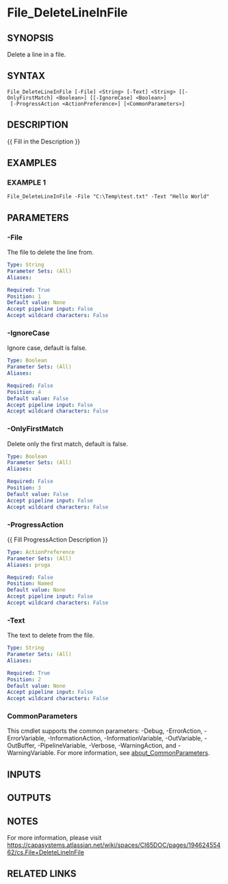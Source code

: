 # File_DeleteLineInFile

## SYNOPSIS
Delete a line in a file.

## SYNTAX

```
File_DeleteLineInFile [-File] <String> [-Text] <String> [[-OnlyFirstMatch] <Boolean>] [[-IgnoreCase] <Boolean>]
 [-ProgressAction <ActionPreference>] [<CommonParameters>]
```

## DESCRIPTION
{{ Fill in the Description }}

## EXAMPLES

### EXAMPLE 1
```
File_DeleteLineInFile -File "C:\Temp\test.txt" -Text "Hello World"
```

## PARAMETERS

### -File
The file to delete the line from.

```yaml
Type: String
Parameter Sets: (All)
Aliases:

Required: True
Position: 1
Default value: None
Accept pipeline input: False
Accept wildcard characters: False
```

### -IgnoreCase
Ignore case, default is false.

```yaml
Type: Boolean
Parameter Sets: (All)
Aliases:

Required: False
Position: 4
Default value: False
Accept pipeline input: False
Accept wildcard characters: False
```

### -OnlyFirstMatch
Delete only the first match, default is false.

```yaml
Type: Boolean
Parameter Sets: (All)
Aliases:

Required: False
Position: 3
Default value: False
Accept pipeline input: False
Accept wildcard characters: False
```

### -ProgressAction
{{ Fill ProgressAction Description }}

```yaml
Type: ActionPreference
Parameter Sets: (All)
Aliases: proga

Required: False
Position: Named
Default value: None
Accept pipeline input: False
Accept wildcard characters: False
```

### -Text
The text to delete from the file.

```yaml
Type: String
Parameter Sets: (All)
Aliases:

Required: True
Position: 2
Default value: None
Accept pipeline input: False
Accept wildcard characters: False
```

### CommonParameters
This cmdlet supports the common parameters: -Debug, -ErrorAction, -ErrorVariable, -InformationAction, -InformationVariable, -OutVariable, -OutBuffer, -PipelineVariable, -Verbose, -WarningAction, and -WarningVariable. For more information, see [about_CommonParameters](http://go.microsoft.com/fwlink/?LinkID=113216).

## INPUTS

## OUTPUTS

## NOTES
For more information, please visit https://capasystems.atlassian.net/wiki/spaces/CI65DOC/pages/19462455462/cs.File+DeleteLineInFile

## RELATED LINKS
